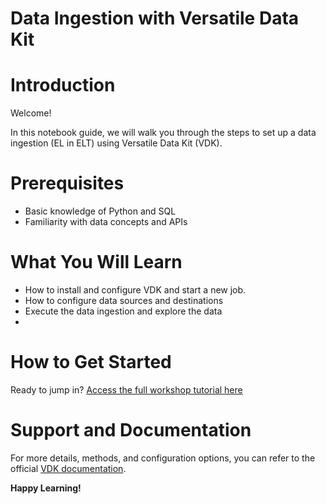 # Data Ingestion with Versatile Data Kit

# Introduction

Welcome! 

In this notebook guide, we will walk you through the steps to set up a data ingestion (EL in ELT) using Versatile Data Kit (VDK). 

# Prerequisites

- Basic knowledge of Python and SQL
- Familiarity with data concepts and APIs

# What You Will Learn

- How to install and configure VDK and start a new job.
- How to configure data sources and destinations
- Execute the data ingestion and explore the data
- 
# How to Get Started

Ready to jump in? [Access the full workshop tutorial here](https://colab.research.google.com/github/antoniivanov/vdk-demo/blob/main/ingest/Ingest.ipynb)

# Support and Documentation

For more details, methods, and configuration options, you can refer to the official [VDK documentation](https://github.com/vmware/versatile-data-kit).

**Happy Learning!**



